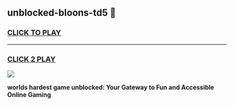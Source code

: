 
## unblocked-bloons-td5 👋
<h3>
<a href="https://premium.freeplayer.one?title=unblocked-bloons-td5&ref=14F">CLICK TO PLAY</a></h3>
<hr>

<h3>
<a href="https://premium.freeplayer.one?title=unblocked-bloons-td5&ref=14F">CLICK 2 PLAY</a>
  
</h3>

<a href="https://premium.freeplayer.one?title=unblocked-bloons-td5&ref=12F/"><img src="https://clearcache.store/games.png"></a>


**worlds hardest game unblocked: Your Gateway to Fun and Accessible Online Gaming**
